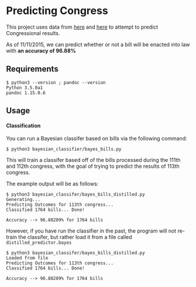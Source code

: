# Predicting Congress

This project uses data from [here](https://www.govtrack.us/developers/data) and [here](https://github.com/unitedstates/congress) to attempt to predict Congressional results.

As of 11/11/2015, we can predict whether or not a bill will be enacted into law with **an accuracy of 96.88%**


## Requirements

```
$ python3 --version ; pandoc --version
Python 3.5.0a1
pandoc 1.15.0.6
```

## Usage

#### Classification

You can run a Bayesian classifer based on bills via the following command:

```
$ python3 bayesian_classifier/bayes_bills.py
```

This will train a classifer based off of the bills processed during the 111th and 112th congress, with the goal of trying to predict the results of 113th congress.

The example output will be as follows:

```
$ python3 bayesian_classifer/bayes_bills_distilled.py
Generating...
Predicting Outcomes for 113th congress...
Classified 1764 bills... Done!

Accuracy --> 96.88209% for 1764 bills
```

However, if you have run the classifier in the past, the program will not re-train the classifer, but rather load it from a file called `distilled_predictor.bayes`

```
$ python3 bayesian_classifer/bayes_bills_distilled.py
Loaded from file
Predicting Outcomes for 113th congress...
Classified 1764 bills... Done!

Accuracy --> 96.88209% for 1764 bills
```